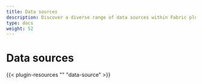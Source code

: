 ```yaml
---
title: Data sources
description: Discover a diverse range of data sources within Fabric plugins. These integrations empower you to effortlessly load data from files, external services, APIs, and data storage systems. Simplify your data retrieval process and enhance your document generation workflow with Fabric's versatile data sources.
type: docs
weight: 52
---
```


# Data sources

{{< plugin-resources "" "data-source" >}}
